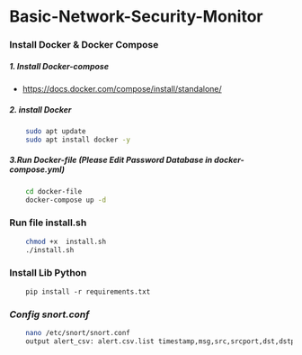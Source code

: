 # Basic-Network-Security-Monitor
### Install Docker & Docker Compose
#####    1. Install Docker-compose
- https://docs.docker.com/compose/install/standalone/

#####    2. install Docker
```sh
    sudo apt update
    sudo apt install docker -y
```
#####    3.Run Docker-file (Please Edit Password Database in docker-compose.yml)
```sh
    cd docker-file
    docker-compose up -d
```
### Run file install.sh
```sh
    chmod +x  install.sh
    ./install.sh
```
### Install Lib Python
```
    pip install -r requirements.txt
```
### _Config snort.conf_
```sh
    nano /etc/snort/snort.conf
    output alert_csv: alert.csv.list timestamp,msg,src,srcport,dst,dstport    <-- ### Put in step 6 ###
```